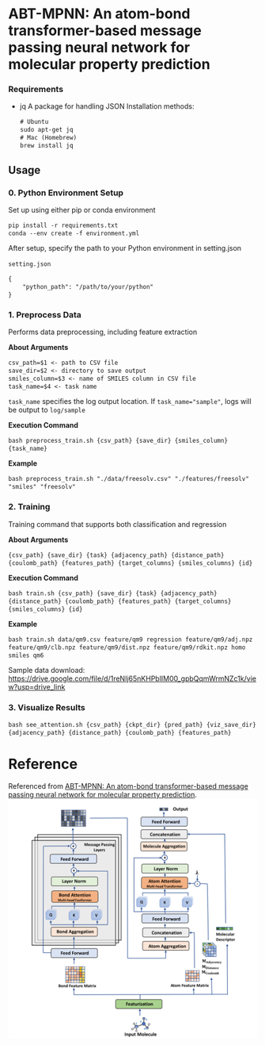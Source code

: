 # ABT-MPNN: An atom-bond transformer-based message passing neural network for molecular property prediction

### Requirements

- jq
  A package for handling JSON
  Installation methods:

  ```
  # Ubuntu
  sudo apt-get jq
  # Mac (Homebrew)
  brew install jq
  ```

## Usage

### 0. Python Environment Setup

Set up using either pip or conda environment

```
pip install -r requirements.txt
conda --env create -f environment.yml
```

After setup, specify the path to your Python environment in setting.json

`setting.json`

```
{
    "python_path": "/path/to/your/python"
}
```

### 1. Preprocess Data

Performs data preprocessing, including feature extraction

**About Arguments**

```
csv_path=$1 <- path to CSV file
save_dir=$2 <- directory to save output
smiles_column=$3 <- name of SMILES column in CSV file
task_name=$4 <- task name
```

`task_name` specifies the log output location. If `task_name="sample"`, logs will be output to `log/sample`

**Execution Command**

```
bash preprocess_train.sh {csv_path} {save_dir} {smiles_column} {task_name}
```

**Example**

```
bash preprocess_train.sh "./data/freesolv.csv" "./features/freesolv" "smiles" "freesolv"
```

### 2. Training

Training command that supports both classification and regression

**About Arguments**

```
{csv_path} {save_dir} {task} {adjacency_path} {distance_path} {coulomb_path} {features_path} {target_columns} {smiles_columns} {id}
```

**Execution Command**

```
bash train.sh {csv_path} {save_dir} {task} {adjacency_path} {distance_path} {coulomb_path} {features_path} {target_columns} {smiles_columns} {id}
```

**Example**

```
bash train.sh data/qm9.csv feature/qm9 regression feature/qm9/adj.npz feature/qm9/clb.npz feature/qm9/dist.npz feature/qm9/rdkit.npz homo smiles qm6
```

Sample data download: https://drive.google.com/file/d/1reNIj65nKHPblIM00_gpbQqmWrmNZc1k/view?usp=drive_link

### 3. Visualize Results

```
bash see_attention.sh {csv_path} {ckpt_dir} {pred_path} {viz_save_dir} {adjacency_path} {distance_path} {coulomb_path} {features_path}
```

# Reference

Referenced from [ABT-MPNN: An atom-bond transformer-based message passing neural network for molecular property prediction](https://doi.org/10.1186/s13321-023-00698-9).
![](https://github.com/LCY02/ABT-MPNN/blob/master/docs/architecture.png?raw=true)
